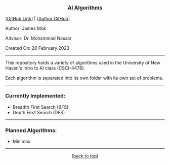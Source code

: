 <a name="readme-top"></a>

<h3 align="center"> <b><u>AI Algorithms</u></b> </h3> 

[[GitHub Link](https://github.com/hoodieman0/AI-Algorithms)] |
 [[Author GitHub](https://github.com/hoodieman0)]

Author: James Mok

Advisor: Dr. Mohammad Nassar

Created On: 20 February 2023

----------------------------

This repository holds a variety of algorithms used in the University of New Haven's Intro to AI class (CSCI-4478). 

Each algorithm is separated into its own folder with its own set of problems.

----------------------------

### Currently Implemented:
* Breadth First Search (BFS)
* Depth First Search (DFS)

----------------------------

### Planned Algorithms:
* Minimax

----------------------------


<p align="center">[<a href="#readme-top">back to top</a>]</p>

<!---
Use shields.io for cool headers
--->